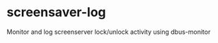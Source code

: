 screensaver-log
===============

Monitor and log screenserver lock/unlock activity using dbus-monitor